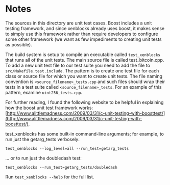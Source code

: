 # Notes
The sources in this directory are unit test cases.  Boost includes a
unit testing framework, and since xenblocks already uses boost, it makes
sense to simply use this framework rather than require developers to
configure some other framework (we want as few impediments to creating
unit tests as possible).

The build system is setup to compile an executable called `test_xenblocks`
that runs all of the unit tests.  The main source file is called
test_bitcoin.cpp. To add a new unit test file to our test suite you need
to add the file to `src/Makefile.test.include`. The pattern is to create
one test file for each class or source file for which you want to create
unit tests.  The file naming convention is `<source_filename>_tests.cpp`
and such files should wrap their tests in a test suite
called `<source_filename>_tests`. For an example of this pattern,
examine `uint256_tests.cpp`.

For further reading, I found the following website to be helpful in
explaining how the boost unit test framework works:
[http://www.alittlemadness.com/2009/03/31/c-unit-testing-with-boosttest/](http://www.alittlemadness.com/2009/03/31/c-unit-testing-with-boosttest/).

test_xenblocks has some built-in command-line arguments; for
example, to run just the getarg_tests verbosely:

    test_xenblocks --log_level=all --run_test=getarg_tests

... or to run just the doubledash test:

    test_xenblocks --run_test=getarg_tests/doubledash

Run `test_xenblocks --help` for the full list.

